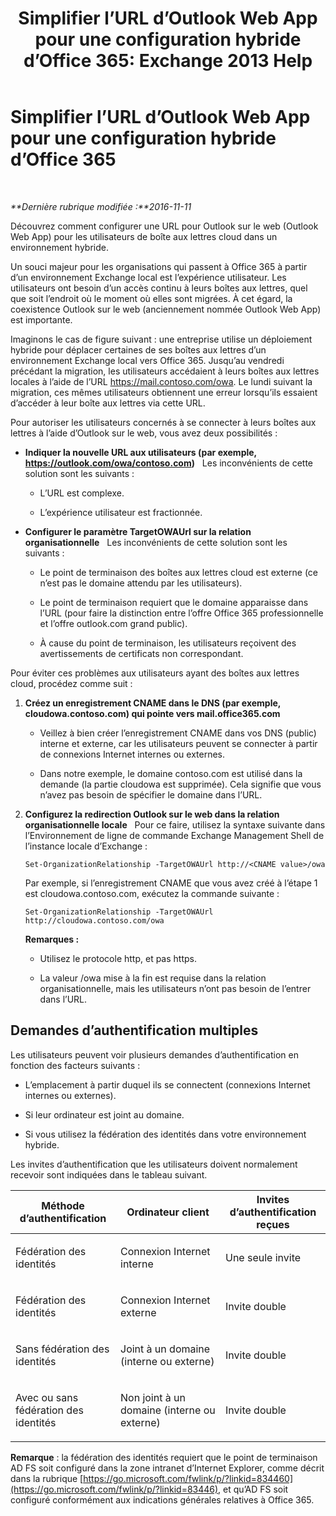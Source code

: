 ﻿---
title: 'Simplifier l’URL d’Outlook Web App pour une configuration hybride d’Office 365: Exchange 2013 Help'
TOCTitle: Simplifier l’URL d’Outlook Web App pour une configuration hybride d’Office 365
ms:assetid: 19449aee-3796-4298-90c6-c7579b8d2f7a
ms:mtpsurl: https://technet.microsoft.com/fr-fr/library/Mt791749(v=EXCHG.150)
ms:contentKeyID: 74259163
ms.date: 01/10/2018
mtps_version: v=EXCHG.150
ms.translationtype: HT
---

# Simplifier l’URL d’Outlook Web App pour une configuration hybride d’Office 365

 

_**Dernière rubrique modifiée :**2016-11-11_

Découvrez comment configurer une URL pour Outlook sur le web (Outlook Web App) pour les utilisateurs de boîte aux lettres cloud dans un environnement hybride.

Un souci majeur pour les organisations qui passent à Office 365 à partir d’un environnement Exchange local est l’expérience utilisateur. Les utilisateurs ont besoin d’un accès continu à leurs boîtes aux lettres, quel que soit l’endroit où le moment où elles sont migrées. À cet égard, la coexistence Outlook sur le web (anciennement nommée Outlook Web App) est importante.

Imaginons le cas de figure suivant : une entreprise utilise un déploiement hybride pour déplacer certaines de ses boîtes aux lettres d’un environnement Exchange local vers Office 365. Jusqu’au vendredi précédant la migration, les utilisateurs accédaient à leurs boîtes aux lettres locales à l’aide de l’URL https://mail.contoso.com/owa. Le lundi suivant la migration, ces mêmes utilisateurs obtiennent une erreur lorsqu’ils essaient d’accéder à leur boîte aux lettres via cette URL.

Pour autoriser les utilisateurs concernés à se connecter à leurs boîtes aux lettres à l’aide d’Outlook sur le web, vous avez deux possibilités :

  - **Indiquer la nouvelle URL aux utilisateurs (par exemple, https://outlook.com/owa/contoso.com)**   Les inconvénients de cette solution sont les suivants :
    
      - L’URL est complexe.
    
      - L’expérience utilisateur est fractionnée.

  - **Configurer le paramètre TargetOWAUrl sur la relation organisationnelle**   Les inconvénients de cette solution sont les suivants :
    
      - Le point de terminaison des boîtes aux lettres cloud est externe (ce n’est pas le domaine attendu par les utilisateurs).
    
      - Le point de terminaison requiert que le domaine apparaisse dans l’URL (pour faire la distinction entre l’offre Office 365 professionnelle et l’offre outlook.com grand public).
    
      - À cause du point de terminaison, les utilisateurs reçoivent des avertissements de certificats non correspondant.

Pour éviter ces problèmes aux utilisateurs ayant des boîtes aux lettres cloud, procédez comme suit :

1.  **Créez un enregistrement CNAME dans le DNS (par exemple, cloudowa.contoso.com) qui pointe vers mail.office365.com**
    
      - Veillez à bien créer l’enregistrement CNAME dans vos DNS (public) interne et externe, car les utilisateurs peuvent se connecter à partir de connexions Internet internes ou externes.
    
      - Dans notre exemple, le domaine contoso.com est utilisé dans la demande (la partie cloudowa est supprimée). Cela signifie que vous n’avez pas besoin de spécifier le domaine dans l’URL.

2.  **Configurez la redirection Outlook sur le web dans la relation organisationnelle locale**   Pour ce faire, utilisez la syntaxe suivante dans l’Environnement de ligne de commande Exchange Management Shell de l’instance locale d’Exchange :
    
        Set-OrganizationRelationship -TargetOWAUrl http://<CNAME value>/owa
    
    Par exemple, si l’enregistrement CNAME que vous avez créé à l’étape 1 est cloudowa.contoso.com, exécutez la commande suivante :
    
        Set-OrganizationRelationship -TargetOWAUrl http://cloudowa.contoso.com/owa
    
    **Remarques :**
    
      - Utilisez le protocole http, et pas https.
    
      - La valeur /owa mise à la fin est requise dans la relation organisationnelle, mais les utilisateurs n’ont pas besoin de l’entrer dans l’URL.

## Demandes d’authentification multiples

Les utilisateurs peuvent voir plusieurs demandes d’authentification en fonction des facteurs suivants :

  - L’emplacement à partir duquel ils se connectent (connexions Internet internes ou externes).

  - Si leur ordinateur est joint au domaine.

  - Si vous utilisez la fédération des identités dans votre environnement hybride.

Les invites d’authentification que les utilisateurs doivent normalement recevoir sont indiquées dans le tableau suivant.


<table>
<colgroup>
<col style="width: 33%" />
<col style="width: 33%" />
<col style="width: 33%" />
</colgroup>
<thead>
<tr class="header">
<th>Méthode d’authentification</th>
<th>Ordinateur client</th>
<th>Invites d’authentification reçues</th>
</tr>
</thead>
<tbody>
<tr class="odd">
<td><p>Fédération des identités</p></td>
<td><p>Connexion Internet interne</p></td>
<td><p>Une seule invite</p></td>
</tr>
<tr class="even">
<td><p>Fédération des identités</p></td>
<td><p>Connexion Internet externe</p></td>
<td><p>Invite double</p></td>
</tr>
<tr class="odd">
<td><p>Sans fédération des identités</p></td>
<td><p>Joint à un domaine (interne ou externe)</p></td>
<td><p>Invite double</p></td>
</tr>
<tr class="even">
<td><p>Avec ou sans fédération des identités</p></td>
<td><p>Non joint à un domaine (interne ou externe)</p></td>
<td><p>Invite double</p></td>
</tr>
</tbody>
</table>


**Remarque** : la fédération des identités requiert que le point de terminaison AD FS soit configuré dans la zone intranet d’Internet Explorer, comme décrit dans la rubrique [https://go.microsoft.com/fwlink/p/?linkid=834460](https://go.microsoft.com/fwlink/p/?linkid=83446), et qu’AD FS soit configuré conformément aux indications générales relatives à Office 365.

